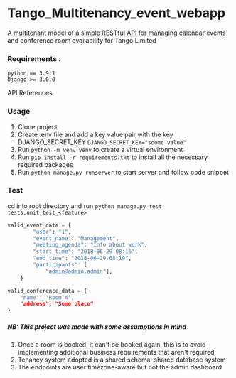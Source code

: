 # Tango_Multitenancy_event_webapp
A multitenant model of a simple RESTful API for managing calendar events and conference room availability for Tango Limited

### Requirements :
```
python == 3.9.1
Django >= 3.0.0
```
 
API References
### Usage
1. Clone project
2. Create .env file and add a key value pair with the key DJANGO_SECRET_KEY `DJANGO_SECRET_KEY="soome value"`
3. Run `python -m venv venv` to create a virtual environment
4. Run `pip install -r requirements.txt` to install all the necessary required packages
5. Run `python manage.py runserver` to start server and follow code snippet
### Test
cd into root directory and run `python manage.py test tests.unit.test_<feature>`

```python
valid_event_data = {
        "user": "1",
        "event_name": "Management",
        "meeting_agenda": "Info about work",
        "start_time": "2018-06-29 08:16",
        "end_time": "2018-06-29 08:19",
        "participants": [
            "admin@admin.admin"],
    }

valid_conference_data = {
    "name": 'Room A",
    "address": "Some place"
}

``` 

##### NB: This project was made with some assumptions in mind 
1. Once a room is booked, it can't be booked again, this is to avoid implementing additional business requirements that aren't required
2. Tenancy system adopted is a shared schema, shared database system
3. The endpoints are user timezone-aware but not the admin dashboard 